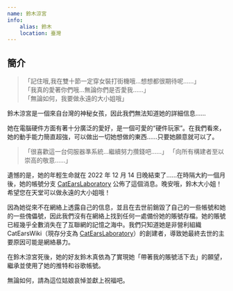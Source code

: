```yaml
---
name: 鈴木涼宮
info:
    alias: 鈴木
    location: 臺灣
---
```


## 簡介

> 「記住哦,我在雙十節一定穿女裝打街機哦…想想都很期待呢……」  
> 「我真的愛著你們哦…無論你們是否愛我……」  
> 「無論如何，我要做永遠的大小姐哦」

鈴木涼宮是一個來自台灣的神秘女孩，因此我們無法知道她的詳細信息……

她在電腦硬件方面有著十分廣泛的愛好，是一個可愛的“硬件玩家”。在我們看來，她的動手能力簡直超強，可以做出一切她想做的東西……只要她願意就可以了。

> 「很喜歡這一台伺服器準系統…繼續努力攢錢吧……」
> 「向所有構建者至以崇高的敬意……」

遺憾的是，她的年輕生命就在 2022 年 12 月 14 日晚結束了……在時隔大約一個月後，她的帳號分支 [CatEarsLaboratory](https://twitter.com/CatEars2333/status/1609856988443443201) 公佈了這個消息。晚安哦，鈴木大小姐！希望您在天堂可以做永遠的大小姐哦！

因為她從來不在網絡上透露自己的信息，並且在去世前銷毀了自己的一些帳號和她的一些傀儡號，因此我們沒有在網絡上找到任何一處備份她的賬號存檔。她的賬號已經幾乎全數消失在了互聯網的記憶之海中。我們只知道她是非營利組織 CatEarsWiki（現存分支為 [CatEarsLaboratory](https://twitter.com/CatEars2333)）的創建者，導致她最終去世的主要原因可能是網絡暴力。

在鈴木涼宮死後，她的好友鈴木真依為了實現她「帶著我的賬號活下去」的願望，繼承並使用了她的推特和谷歌帳號。

無論如何，請為這位姑娘哀悼並獻上祝福吧。
